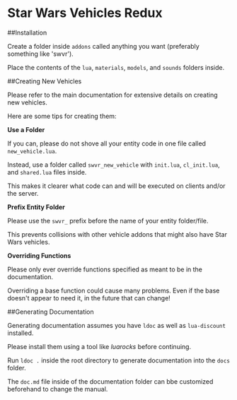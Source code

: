 # Star Wars Vehicles Redux

##Installation

Create a folder inside `addons` called anything you want (preferably something like 'swvr').

Place the contents of the `lua`, `materials`, `models`, and `sounds` folders inside.

##Creating New Vehicles

Please refer to the main documentation for extensive details on creating new vehicles.

Here are some tips for creating them:

**Use a Folder**

If you can, please do not shove all your entity code in one file called `new_vehicle.lua`.

Instead, use a folder called `swvr_new_vehicle` with `init.lua`, `cl_init.lua`, and `shared.lua` files inside.

This makes it clearer what code can and will be executed on clients and/or the server.

**Prefix Entity Folder**

Please use the `swvr_` prefix before the name of your entity folder/file.

This prevents collisions with other vehicle addons that might also have Star Wars vehicles.

**Overriding Functions**

Please only ever override functions specified as meant to be in the documentation.

Overriding a base function could cause many problems. Even if the base doesn't appear to need it, in the future that can change!

##Generating Documentation

Generating documentation assumes you have `ldoc` as well as `lua-discount` installed.

Please install them using a tool like *luarocks* before continuing.

Run `ldoc .` inside the root directory to generate documentation into the `docs` folder.

The `doc.md` file inside of the documentation folder can bbe customized beforehand to change the manual.
